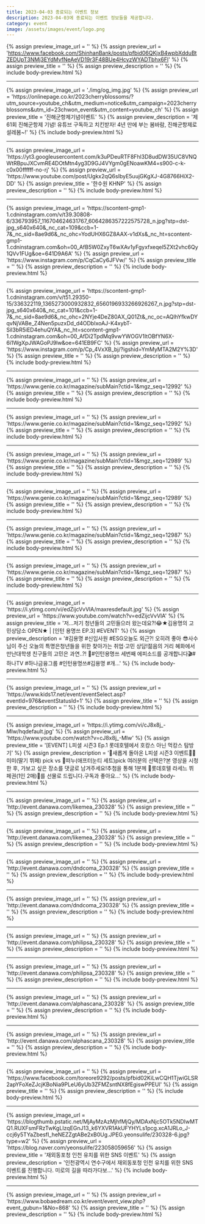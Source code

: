 ```yaml
---
title: 2023-04-03 종료되는 이벤트 정보
description: 2023-04-03에 종료되는 이벤트 정보들을 제공합니다.
category: event
image: /assets/images/event/logo.png
---
```

{% assign preview_image_url = '' %}
{% assign preview_url = 'https://www.facebook.com/ShinhanBank/posts/pfbid06QKjxB4wpbXdduBtZEDUpT3NMj3EYdMvfNeAeVD19r3F48BUe4HcyzWYADTbhx6Fl' %}
{% assign preview_title = '' %}
{% assign preview_description = '' %}
{% include body-preview.html %}
<hr>{% assign preview_image_url = './img/og_img.jpg' %}
{% assign preview_url = 'https://onlinepage.co.kr/2023cherryblossoms/?utm_source=youtube_ch&utm_medium=notice&utm_campaign=2023cherryblossoms&utm_id=23chwon_event&utm_content=youtube_ch' %}
{% assign preview_title = '진해군항제기념이벤트' %}
{% assign preview_description = '제 61회 진해군항제 기념! 유튜브 구독하고 치킨받자! 4년 만에 부는 봄바람, 진해군항제로 설레봄~!' %}
{% include body-preview.html %}
<hr>{% assign preview_image_url = 'https://yt3.googleusercontent.com/k3uPDeuRTF8Fhl3D8udDW35UC8VNQWtRBpuJXCvmRE4DOtMtn4yg3D9GJ4VYgm0gENoawKM4=s900-c-k-c0x00ffffff-no-rj' %}
{% assign preview_url = 'https://www.youtube.com/post/Ugkx2qQ6sIbyE5uujGKgXJ-4G8766HiX2-DD' %}
{% assign preview_title = '한수원 KHNP' %}
{% assign preview_description = '' %}
{% include body-preview.html %}
<hr>{% assign preview_image_url = 'https://scontent-gmp1-1.cdninstagram.com/v/t39.30808-6/336793957_116704624631767_6064286357222575728_n.jpg?stp=dst-jpg_s640x640&amp;_nc_cat=109&amp;ccb=1-7&amp;_nc_sid=8ae9d6&amp;_nc_ohc=YodUHX6GZ8AAX-v1dXs&amp;_nc_ht=scontent-gmp1-1.cdninstagram.com&amp;oh=00_AfB5W0ZxyT6wXAv1yFgyxfxeqel5ZXt2vhc6Qy1QVv1FUg&amp;oe=641D9A6A' %}
{% assign preview_url = 'https://www.instagram.com/p/CqCaCy6JFVw/' %}
{% assign preview_title = '' %}
{% assign preview_description = '' %}
{% include body-preview.html %}
<hr>{% assign preview_image_url = 'https://scontent-gmp1-1.cdninstagram.com/v/t51.29350-15/336322119_1365273000932832_6560196933266926267_n.jpg?stp=dst-jpg_s640x640&amp;_nc_cat=101&amp;ccb=1-7&amp;_nc_sid=8ae9d6&amp;_nc_ohc=2NYje4DeZ80AX_Q01Zt&amp;_nc_oc=AQlhYfkwDYqvNjVABe_Z4Nen5puzxDd_d4ODbIxoAJ-K4xybT-Sil3bR5iED4ehuQYA&amp;_nc_ht=scontent-gmp1-1.cdninstagram.com&amp;oh=00_AfDi2TpdMq9vwYWOGV1ItOBfYN6X-6i1WgXpJWAGoPJ9lw&amp;oe=641EB9FC' %}
{% assign preview_url = 'https://www.instagram.com/p/Cp_4VxXB_bj/?igshid=YmMyMTA2M2Y%3D' %}
{% assign preview_title = '' %}
{% assign preview_description = '' %}
{% include body-preview.html %}
<hr>{% assign preview_image_url = '' %}
{% assign preview_url = 'https://www.genie.co.kr/magazine/subMain?ctid=1&mgz_seq=12992' %}
{% assign preview_title = '' %}
{% assign preview_description = '' %}
{% include body-preview.html %}
<hr>{% assign preview_image_url = '' %}
{% assign preview_url = 'https://www.genie.co.kr/magazine/subMain?ctid=1&mgz_seq=12992' %}
{% assign preview_title = '' %}
{% assign preview_description = '' %}
{% include body-preview.html %}
<hr>{% assign preview_image_url = '' %}
{% assign preview_url = 'https://www.genie.co.kr/magazine/subMain?ctid=1&mgz_seq=12989' %}
{% assign preview_title = '' %}
{% assign preview_description = '' %}
{% include body-preview.html %}
<hr>{% assign preview_image_url = '' %}
{% assign preview_url = 'https://www.genie.co.kr/magazine/subMain?ctid=1&mgz_seq=12989' %}
{% assign preview_title = '' %}
{% assign preview_description = '' %}
{% include body-preview.html %}
<hr>{% assign preview_image_url = '' %}
{% assign preview_url = 'https://www.genie.co.kr/magazine/subMain?ctid=1&mgz_seq=12987' %}
{% assign preview_title = '' %}
{% assign preview_description = '' %}
{% include body-preview.html %}
<hr>{% assign preview_image_url = '' %}
{% assign preview_url = 'https://www.genie.co.kr/magazine/subMain?ctid=1&mgz_seq=12987' %}
{% assign preview_title = '' %}
{% assign preview_description = '' %}
{% include body-preview.html %}
<hr>{% assign preview_image_url = 'https://i.ytimg.com/vi/edZijcVvVlA/maxresdefault.jpg' %}
{% assign preview_url = 'https://www.youtube.com/watch?v=edZijcVvVlA' %}
{% assign preview_title = '저...저기 청년들의 고민들으러 왔는데요?!😂★김용명의 고민상담소 OPEN★ | [인턴 용명쓰 EP.3] #EVENT' %}
{% assign preview_description = '#김용명 #신입사원 #ESG오늘도 외근?! 오히려 좋아 😎사수님이 주신 오늘의 특명은청년들을 위한 찾아가는 취업·고민 상담!젊음의 거리 혜화에서 만난대학생 친구들의 고민은 과연..?! 👀#인턴용명쓰 세번째 에피소드를 공개합니다🎬#하나TV #하나금융그룹 #인턴용명쓰#김용명 #개...' %}
{% include body-preview.html %}
<hr>{% assign preview_image_url = '' %}
{% assign preview_url = 'https://www.kids17.net/event/eventSelect.asp?eventId=976&eventStatusId=1' %}
{% assign preview_title = '' %}
{% assign preview_description = '' %}
{% include body-preview.html %}
<hr>{% assign preview_image_url = 'https://i.ytimg.com/vi/cJ8x8j_-MIw/hqdefault.jpg' %}
{% assign preview_url = 'https://www.youtube.com/watch?v=cJ8x8j_-MIw' %}
{% assign preview_title = '[EVENT] L피셜 시즌3 Ep.1 롯데호텔에서 호캉스 아닌 먹캉스 탐방기' %}
{% assign preview_description = '🎊새롭게 돌아온 L피셜 시즌3 이벤트🎊🍓미미(딸기 뷔페) pick vs 🍓떠누(애프터눈티 세트)pick 여러분의 선택은?본 영상을 시청한 후, 가보고 싶은 장소를 댓글로 남겨주세요!추첨을 통해 1분께 💖롯데호텔 라세느 뷔페권(1인 2매)💖를 선물로 드립니다.구독과 좋아요...' %}
{% include body-preview.html %}
<hr>{% assign preview_image_url = '' %}
{% assign preview_url = 'http://event.danawa.com/likemea_230328' %}
{% assign preview_title = '' %}
{% assign preview_description = '' %}
{% include body-preview.html %}
<hr>{% assign preview_image_url = '' %}
{% assign preview_url = 'http://event.danawa.com/likemea_230328' %}
{% assign preview_title = '' %}
{% assign preview_description = '' %}
{% include body-preview.html %}
<hr>{% assign preview_image_url = '' %}
{% assign preview_url = 'http://event.danawa.com/dndcoma_230328' %}
{% assign preview_title = '' %}
{% assign preview_description = '' %}
{% include body-preview.html %}
<hr>{% assign preview_image_url = '' %}
{% assign preview_url = 'http://event.danawa.com/dndcoma_230328' %}
{% assign preview_title = '' %}
{% assign preview_description = '' %}
{% include body-preview.html %}
<hr>{% assign preview_image_url = '' %}
{% assign preview_url = 'http://event.danawa.com/philipsa_230328' %}
{% assign preview_title = '' %}
{% assign preview_description = '' %}
{% include body-preview.html %}
<hr>{% assign preview_image_url = '' %}
{% assign preview_url = 'http://event.danawa.com/philipsa_230328' %}
{% assign preview_title = '' %}
{% assign preview_description = '' %}
{% include body-preview.html %}
<hr>{% assign preview_image_url = '' %}
{% assign preview_url = 'http://event.danawa.com/alphascana_230328' %}
{% assign preview_title = '' %}
{% assign preview_description = '' %}
{% include body-preview.html %}
<hr>{% assign preview_image_url = '' %}
{% assign preview_url = 'http://event.danawa.com/alphascana_230328' %}
{% assign preview_title = '' %}
{% assign preview_description = '' %}
{% include body-preview.html %}
<hr>{% assign preview_image_url = '' %}
{% assign preview_url = 'https://www.facebook.com/toreore9292/posts/pfbid02KiLwCQH1TjwiGLSR2apYFoXeZJcjKBoNia9PLeU6yUb3ZFMZsntNX8fEgiswPPEUl' %}
{% assign preview_title = '' %}
{% assign preview_description = '' %}
{% include body-preview.html %}
<hr>{% assign preview_image_url = 'https://blogthumb.pstatic.net/MjAyMzAzMjhfMjQy/MDAxNjc5OTk5NDIwMTQ1.RUXFsmFRzTwKgLIzqEGnJ13_k6YXVR1AkUFYHYLs1pcg.xcA1JRLo_J-ccj6y5TYaZbesfI_heNEZZgtABe2xB0Ug.JPEG.yeonsulife/230328-6.jpg?type=w2' %}
{% assign preview_url = 'https://blog.naver.com/yeonsulife/223058059656' %}
{% assign preview_title = '재외동포청 인천 유치를 위한 SNS 이벤트' %}
{% assign preview_description = '인천광역시 연수구에서 재외동포청 인천 유치를 위한 SNS 이벤트를 진행합니다. 미로의 길을 따라가다보...' %}
{% include body-preview.html %}
<hr>{% assign preview_image_url = '' %}
{% assign preview_url = 'https://www.bobaedream.co.kr/event/event_view.php?event_gubun=1&No=868' %}
{% assign preview_title = '' %}
{% assign preview_description = '' %}
{% include body-preview.html %}